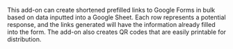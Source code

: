   This add-on can create shortened prefilled links to Google Forms in bulk based on data inputted into a Google Sheet. Each row represents a potential response, and the links generated will have the information already filled into the form. The add-on also creates QR codes that are easily printable for distribution.
